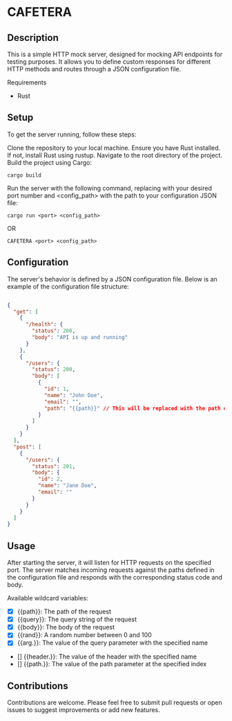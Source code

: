 # CAFETERA

## Description

This is a simple HTTP mock server, designed for mocking API endpoints for testing purposes. It allows you to define custom responses for different HTTP methods and routes through a JSON configuration file.

Requirements
- Rust

## Setup

To get the server running, follow these steps:

Clone the repository to your local machine.
Ensure you have Rust installed. If not, install Rust using rustup.
Navigate to the root directory of the project.
Build the project using Cargo:
```shell
cargo build
```

Run the server with the following command, replacing <port> with your desired port number and <config_path> with the path to your configuration JSON file:
```shell
cargo run <port> <config_path>
```
OR 

```shell
CAFETERA <port> <config_path>
```

## Configuration

The server's behavior is defined by a JSON configuration file. Below is an example of the configuration file structure:

```json

{
  "get": [
    {
      "/health": {
        "status": 200,
        "body": "API is up and running"
      }
    },
    {
      "/users": {
        "status": 200,
        "body": [
          {
            "id": 1,
            "name": "John Doe",
            "email": "",
            "path": "{{path}}" // This will be replaced with the path of the request
          }
        ]
      }
    }
  ],
  "post": [
    {
      "/users": {
        "status": 201,
        "body": {
          "id": 2,
          "name": "Jane Doe",
          "email": ""
        }
      }
    }
  ]
}
```
## Usage

After starting the server, it will listen for HTTP requests on the specified port. The server matches incoming requests against the paths defined in the configuration file and responds with the corresponding status code and body.

Available wildcard variables:
- [x] {{path}}: The path of the request
- [x] {{query}}: The query string of the request
- [x] {{body}}: The body of the request
- [x] {{rand}}: A random number between 0 and 100
- [x] {{arg.<name>}}: The value of the query parameter with the specified name
- [] {{header.<name>}}: The value of the header with the specified name
- [] {{path.<index>}}: The value of the path parameter at the specified index

## Contributions

Contributions are welcome. Please feel free to submit pull requests or open issues to suggest improvements or add new features.